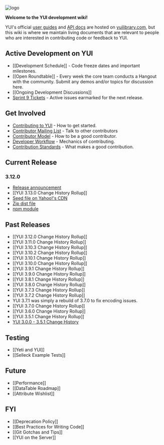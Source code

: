 ![logo](http://yuilibrary.com/img/yui-logo.png)

**Welcome to the YUI development wiki!**

YUI's official [user guides](http://yuilibrary.com/yui/docs/guides/) and [API docs](http://yuilibrary.com/yui/docs/api/) are hosted on [yuilibrary.com](http://yuilibrary.com/), but this wiki is where we maintain living documents that are relevant to people who are interested in contributing code or feedback to YUI. 

## Active Development on YUI

* [[Development Schedule]] - Code freeze dates and important milestones.
* [[Open Roundtable]] - Every week the core team conducts a Hangout with the community. Submit any demos and/or topics for discussion here.
* [[Ongoing Development Discussions]]
* [Sprint 9 Tickets](https://github.com/yui/yui3/issues?direction=desc&labels=&milestone=9&page=1&sort=created&state=open) - Active issues earmarked for the next release.

## Get Involved
* [Contributing to YUI](https://github.com/yui/yui3/wiki/Contributing-to-YUI) - How to get started.
* [Contributor Mailing List](https://groups.google.com/forum/?fromgroups=#!forum/yui-contrib) - Talk to other contributors
* [Contributor Model](https://github.com/yui/yui3/wiki/Contributor-Model) - How to be a good contributor.
* [Developer Workflow](https://github.com/yui/yui3/wiki/Developer-Workflow) - Mechanics of contributing.
* [Contribution Standards](https://github.com/yui/yui3/wiki/Contribution-Standards) - What makes a good contribution.

## Current Release

### 3.12.0

* [Release announcement](http://www.yuiblog.com/blog/2013/10/07/yui-3-13-0-released/)
* [[YUI 3.13.0 Change History Rollup]]
* [Seed file on Yahoo!'s CDN](http://yui.yahooapis.com/3.13.0/build/yui/yui-min.js)
* [Zip dist file](http://yui.zenfs.com/releases/yui3/yui_3.13.0.zip)
* [npm module](https://npmjs.org/package/yui)

## Past Releases
* [[YUI 3.12.0 Change History Rollup]]
* [[YUI 3.11.0 Change History Rollup]]
* [[YUI 3.10.3 Change History Rollup]]
* [[YUI 3.10.2 Change History Rollup]]
* [[YUI 3.10.1 Change History Rollup]]
* [[YUI 3.10.0 Change History Rollup]]
* [[YUI 3.9.1 Change History Rollup]]
* [[YUI 3.9.0 Change History Rollup]]
* [[YUI 3.8.1 Change History Rollup]]
* [[YUI 3.8.0 Change History Rollup]]
* [[YUI 3.7.3 Change History Rollup]]
* [[YUI 3.7.2 Change History Rollup]]
* YUI 3.7.1 was simply a rebuild of 3.7.0 to fix encoding issues.
* [[YUI 3.7.0 Change History Rollup]]
* [[YUI 3.6.0 Change History Rollup]]
* [[YUI 3.5.1 Change History Rollup]]
* [YUI 3.0.0 - 3.5.1 Change History](https://github.com/yui/yui3/blob/600d55ca4c7724bbbbb21cb8a6dca881216655ec/HISTORY.md)

## Testing
* [[Yeti and YUI]]
* [[Selleck Example Tests]]

## Future

* [[Performance]]
* [[DataTable Roadmap]]
* [[Attribute Wishlist]]

## FYI

* [[Deprecation Policy]]
* [[Best Practices for Writing Code]]
* [[Git Gotchas and Tips]]
* [[YUI on the Server]]